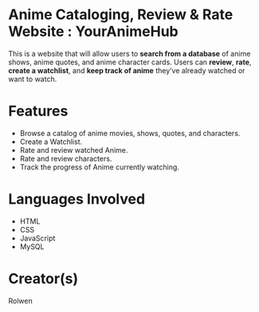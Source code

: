 # Anime Cataloging, Review & Rate Website : YourAnimeHub
This is a website that will allow users to **search from a database** of anime shows, anime quotes, and anime character cards. Users can **review**, **rate**, **create a watchlist**, and **keep track of anime** they’ve already watched or want to watch.

# Features
- Browse a catalog of anime movies, shows, quotes, and characters.
- Create a Watchlist.
- Rate and review watched Anime.
- Rate and review characters.
- Track the progress of Anime currently watching.

# Languages Involved
- HTML
- CSS
- JavaScript
- MySQL

# Creator(s)
Rolwen


